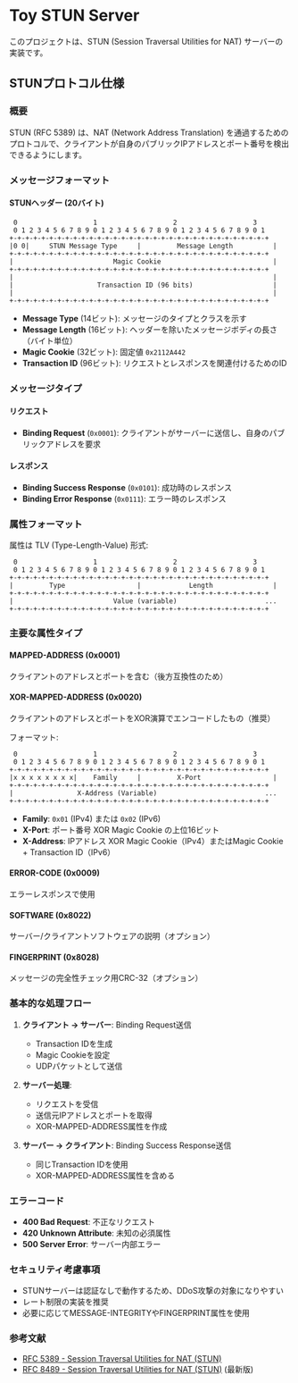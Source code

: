 # Toy STUN Server

このプロジェクトは、STUN (Session Traversal Utilities for NAT) サーバーの実装です。

## STUNプロトコル仕様

### 概要
STUN (RFC 5389) は、NAT (Network Address Translation) を通過するためのプロトコルで、クライアントが自身のパブリックIPアドレスとポート番号を検出できるようにします。

### メッセージフォーマット

#### STUNヘッダー (20バイト)
```
 0                   1                   2                   3
 0 1 2 3 4 5 6 7 8 9 0 1 2 3 4 5 6 7 8 9 0 1 2 3 4 5 6 7 8 9 0 1
+-+-+-+-+-+-+-+-+-+-+-+-+-+-+-+-+-+-+-+-+-+-+-+-+-+-+-+-+-+-+-+-+
|0 0|     STUN Message Type     |         Message Length          |
+-+-+-+-+-+-+-+-+-+-+-+-+-+-+-+-+-+-+-+-+-+-+-+-+-+-+-+-+-+-+-+-+
|                         Magic Cookie                            |
+-+-+-+-+-+-+-+-+-+-+-+-+-+-+-+-+-+-+-+-+-+-+-+-+-+-+-+-+-+-+-+-+
|                                                                 |
|                     Transaction ID (96 bits)                    |
|                                                                 |
+-+-+-+-+-+-+-+-+-+-+-+-+-+-+-+-+-+-+-+-+-+-+-+-+-+-+-+-+-+-+-+-+
```

- **Message Type** (14ビット): メッセージのタイプとクラスを示す
- **Message Length** (16ビット): ヘッダーを除いたメッセージボディの長さ（バイト単位）
- **Magic Cookie** (32ビット): 固定値 `0x2112A442`
- **Transaction ID** (96ビット): リクエストとレスポンスを関連付けるためのID

### メッセージタイプ

#### リクエスト
- **Binding Request** (`0x0001`): クライアントがサーバーに送信し、自身のパブリックアドレスを要求

#### レスポンス
- **Binding Success Response** (`0x0101`): 成功時のレスポンス
- **Binding Error Response** (`0x0111`): エラー時のレスポンス

### 属性フォーマット

属性は TLV (Type-Length-Value) 形式:
```
 0                   1                   2                   3
 0 1 2 3 4 5 6 7 8 9 0 1 2 3 4 5 6 7 8 9 0 1 2 3 4 5 6 7 8 9 0 1
+-+-+-+-+-+-+-+-+-+-+-+-+-+-+-+-+-+-+-+-+-+-+-+-+-+-+-+-+-+-+-+-+
|         Type                  |            Length               |
+-+-+-+-+-+-+-+-+-+-+-+-+-+-+-+-+-+-+-+-+-+-+-+-+-+-+-+-+-+-+-+-+
|                         Value (variable)                      ...
+-+-+-+-+-+-+-+-+-+-+-+-+-+-+-+-+-+-+-+-+-+-+-+-+-+-+-+-+-+-+-+-+
```

### 主要な属性タイプ

#### MAPPED-ADDRESS (0x0001)
クライアントのアドレスとポートを含む（後方互換性のため）

#### XOR-MAPPED-ADDRESS (0x0020)
クライアントのアドレスとポートをXOR演算でエンコードしたもの（推奨）

フォーマット:
```
 0                   1                   2                   3
 0 1 2 3 4 5 6 7 8 9 0 1 2 3 4 5 6 7 8 9 0 1 2 3 4 5 6 7 8 9 0 1
+-+-+-+-+-+-+-+-+-+-+-+-+-+-+-+-+-+-+-+-+-+-+-+-+-+-+-+-+-+-+-+-+
|x x x x x x x x|    Family     |         X-Port                  |
+-+-+-+-+-+-+-+-+-+-+-+-+-+-+-+-+-+-+-+-+-+-+-+-+-+-+-+-+-+-+-+-+
|                X-Address (Variable)                           ...
+-+-+-+-+-+-+-+-+-+-+-+-+-+-+-+-+-+-+-+-+-+-+-+-+-+-+-+-+-+-+-+-+
```

- **Family**: `0x01` (IPv4) または `0x02` (IPv6)
- **X-Port**: ポート番号 XOR Magic Cookie の上位16ビット
- **X-Address**: IPアドレス XOR Magic Cookie（IPv4）またはMagic Cookie + Transaction ID（IPv6）

#### ERROR-CODE (0x0009)
エラーレスポンスで使用

#### SOFTWARE (0x8022)
サーバー/クライアントソフトウェアの説明（オプション）

#### FINGERPRINT (0x8028)
メッセージの完全性チェック用CRC-32（オプション）

### 基本的な処理フロー

1. **クライアント → サーバー**: Binding Request送信
   - Transaction IDを生成
   - Magic Cookieを設定
   - UDPパケットとして送信

2. **サーバー処理**:
   - リクエストを受信
   - 送信元IPアドレスとポートを取得
   - XOR-MAPPED-ADDRESS属性を作成

3. **サーバー → クライアント**: Binding Success Response送信
   - 同じTransaction IDを使用
   - XOR-MAPPED-ADDRESS属性を含める

### エラーコード

- **400 Bad Request**: 不正なリクエスト
- **420 Unknown Attribute**: 未知の必須属性
- **500 Server Error**: サーバー内部エラー

### セキュリティ考慮事項

- STUNサーバーは認証なしで動作するため、DDoS攻撃の対象になりやすい
- レート制限の実装を推奨
- 必要に応じてMESSAGE-INTEGRITYやFINGERPRINT属性を使用

### 参考文献

- [RFC 5389 - Session Traversal Utilities for NAT (STUN)](https://datatracker.ietf.org/doc/html/rfc5389)
- [RFC 8489 - Session Traversal Utilities for NAT (STUN)](https://datatracker.ietf.org/doc/html/rfc8489) (最新版)
